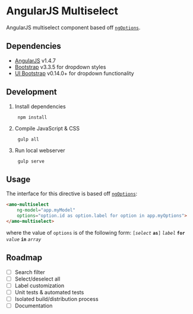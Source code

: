 # AngularJS Multiselect

AngularJS multiselect component based off [`ngOptions`](https://docs.angularjs.org/api/ng/directive/ngOptions).

## Dependencies

* [AngularJS](https://angularjs.org/) v1.4.7
* [Bootstrap](http://getbootstrap.com/) v3.3.5 for dropdown styles
* [UI Bootstrap](http://angular-ui.github.io/bootstrap/) v0.14.0+ for dropdown functionality

## Development

1. Install dependencies

        npm install

2. Compile JavaScript & CSS

        gulp all

3. Run local webserver

        gulp serve

## Usage

The interface for this directive is based off [`ngOptions`](https://docs.angularjs.org/api/ng/directive/ngOptions):

```html
<amo-multiselect
    ng-model="app.myModel"
    options="option.id as option.label for option in app.myOptions">
</amo-multiselect>
```

where the value of `options` is of the following form: `[`_`select`_ **`as`**`]` _`label`_ **`for`** _`value`_ **`in`** _`array`_

## Roadmap

- [ ] Search filter
- [ ] Select/deselect all
- [ ] Label customization
- [ ] Unit tests & automated tests
- [ ] Isolated build/distribution process
- [ ] Documentation

